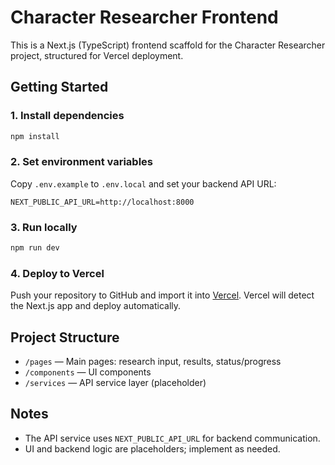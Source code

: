 # Character Researcher Frontend

This is a Next.js (TypeScript) frontend scaffold for the Character Researcher project, structured for Vercel deployment.

## Getting Started

### 1. Install dependencies

```bash
npm install
```

### 2. Set environment variables

Copy `.env.example` to `.env.local` and set your backend API URL:

```env
NEXT_PUBLIC_API_URL=http://localhost:8000
```

### 3. Run locally

```bash
npm run dev
```

### 4. Deploy to Vercel

Push your repository to GitHub and import it into [Vercel](https://vercel.com/new). Vercel will detect the Next.js app and deploy automatically.

## Project Structure

- `/pages` — Main pages: research input, results, status/progress
- `/components` — UI components
- `/services` — API service layer (placeholder)

## Notes

- The API service uses `NEXT_PUBLIC_API_URL` for backend communication.
- UI and backend logic are placeholders; implement as needed.